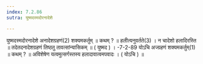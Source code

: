 ```yaml
---
index: 7.2.86
sutra: युष्मदस्मदोरनादेशे

---
```

युष्मदस्मदोरनादेशे अनादेशग्रहणं(2) शक्यमकर्तुम् ॥ कथम् ? ॥ हलीत्यनुवर्तते(3) । न चादेशो हलादिरस्ति ॥ तदेतदनादेशग्रहणं तिष्ठतु तावत्सांन्यासिकम् ॥ ( युष्मद ) । -7-2-89 योऽचि अज्ग्रहणं शक्यमकर्तुम्(1) ॥ कथम् ? ॥ अविशेषेण यत्वमुत्सर्गस्तस्य हलादावात्वमपवादः । ( योऽचि ) ॥